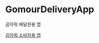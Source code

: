 # GomourDeliveryApp
곰아워 배달원용 앱


[곰아워 소비자용 앱](https://github.com/parkjieun16/GomourCustomerApp.git)
